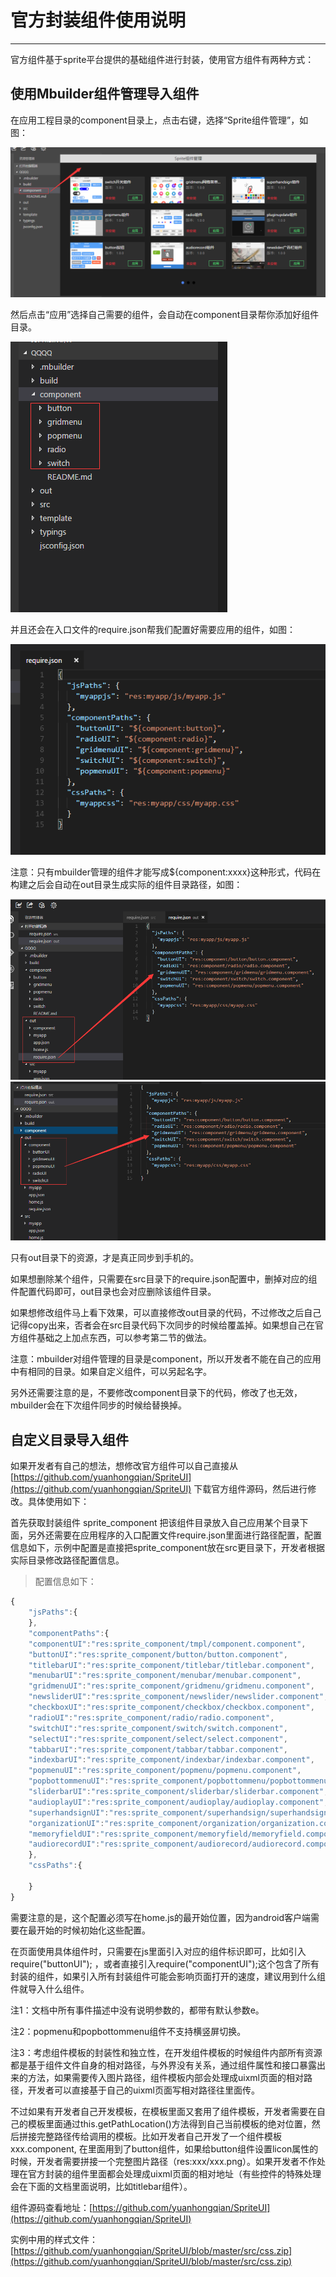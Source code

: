 # 官方封装组件使用说明
----------

官方组件基于sprite平台提供的基础组件进行封装，使用官方组件有两种方式：


<h2 id="cid_0">使用Mbuilder组件管理导入组件</h2>


在应用工程目录的component目录上，点击右键，选择“Sprite组件管理”，如图：

<img src="image/fengzhuangzhujian_35.png" />

然后点击“应用”选择自己需要的组件，会自动在component目录帮你添加好组件目录。

<img src="image/fengzhuangzhujian_36.png" />

并且还会在入口文件的require.json帮我们配置好需要应用的组件，如图：

<img src="image/fengzhuangzhujian_37.png" />

注意：只有mbuilder管理的组件才能写成${component:xxxx}这种形式，代码在构建之后会自动在out目录生成实际的组件目录路径，如图：

<img src="image/fengzhuangzhujian_38.png" />

<img src="image/fengzhuangzhujian_39.png" />


只有out目录下的资源，才是真正同步到手机的。

如果想删除某个组件，只需要在src目录下的require.json配置中，删掉对应的组件配置代码即可，out目录也会对应删除该组件目录。

如果想修改组件马上看下效果，可以直接修改out目录的代码，不过修改之后自己记得copy出来，否者会在src目录代码下次同步的时候给覆盖掉。如果想自己在官方组件基础之上加点东西，可以参考第二节的做法。

注意：mbuilder对组件管理的目录是component，所以开发者不能在自己的应用中有相同的目录。如果自定义组件，可以另起名字。

另外还需要注意的是，不要修改component目录下的代码，修改了也无效，mbuilder会在下次组件同步的时候给替换掉。



<h2 id="cid_0">自定义目录导入组件</h2>

如果开发者有自己的想法，想修改官方组件可以自己直接从[https://github.com/yuanhongqian/SpriteUI](https://github.com/yuanhongqian/SpriteUI)  下载官方组件源码，然后进行修改。具体使用如下：


首先获取封装组件 sprite_component 把该组件目录放入自己应用某个目录下面，另外还需要在应用程序的入口配置文件require.json里面进行路径配置，配置信息如下，示例中配置是直接把sprite_component放在src更目录下，开发者根据实际目录修改路径配置信息。


>配置信息如下：  

```javascript
{
	"jsPaths":{
	},
	"componentPaths":{
	"componentUI":"res:sprite_component/tmpl/component.component",
	"buttonUI":"res:sprite_component/button/button.component",
	"titlebarUI":"res:sprite_component/titlebar/titlebar.component",
	"menubarUI":"res:sprite_component/menubar/menubar.component",
	"gridmenuUI":"res:sprite_component/gridmenu/gridmenu.component",
	"newsliderUI":"res:sprite_component/newslider/newslider.component",
	"checkboxUI":"res:sprite_component/checkbox/checkbox.component",
	"radioUI":"res:sprite_component/radio/radio.component",
	"switchUI":"res:sprite_component/switch/switch.component",
	"selectUI":"res:sprite_component/select/select.component",
	"tabbarUI":"res:sprite_component/tabbar/tabbar.component",
	"indexbarUI":"res:sprite_component/indexbar/indexbar.component",
	"popmenuUI":"res:sprite_component/popmenu/popmenu.component",
	"popbottommenuUI":"res:sprite_component/popbottommenu/popbottommenu.component",
	"sliderbarUI":"res:sprite_component/sliderbar/sliderbar.component",
	"audioplayUI":"res:sprite_component/audioplay/audioplay.component",
	"superhandsignUI":"res:sprite_component/superhandsign/superhandsign.component",
	"organizationUI":"res:sprite_component/organization/organization.component",
	"memoryfieldUI":"res:sprite_component/memoryfield/memoryfield.component",
	"audiorecordUI":"res:sprite_component/audiorecord/audiorecord.component"
	},
	"cssPaths":{ 
	
	}
}
```

需要注意的是，这个配置必须写在home.js的最开始位置，因为android客户端需要在最开始的时候初始化这些配置。  

在页面使用具体组件时，只需要在js里面引入对应的组件标识即可，比如引入 require("buttonUI"); ，或者直接引入require("componentUI");这个包含了所有封装的组件，如果引入所有封装组件可能会影响页面打开的速度，建议用到什么组件就导入什么组件。  
  
注1：文档中所有事件描述中没有说明参数的，都带有默认参数e。  

注2：popmenu和popbottommenu组件不支持横竖屏切换。  

注3：考虑组件模板的封装性和独立性，在开发组件模板的时候组件内部所有资源都是基于组件文件自身的相对路径，与外界没有关系，通过组件属性和接口暴露出来的方法，如果需要传入图片路径，组件模板内部会处理成uixml页面的相对路径，开发者可以直接基于自己的uixml页面写相对路径往里面传。  

不过如果有开发者自己开发模板，在模板里面又套用了组件模板，开发者需要在自己的模板里面通过this.getPathLocation()方法得到自己当前模板的绝对位置，然后拼接完整路径传给调用的模板。比如开发者自己开发了一个组件模板xxx.component, 在里面用到了button组件，如果给button组件设置licon属性的时候，开发者需要拼接一个完整图片路径（res:xxx/xxx.png）。如果开发者不作处理在官方封装的组件里面都会处理成uixml页面的相对地址（有些控件的特殊处理会在下面的文档里面说明，比如titlebar组件）。


组件源码查看地址：[https://github.com/yuanhongqian/SpriteUI](https://github.com/yuanhongqian/SpriteUI)  

实例中用的样式文件： [https://github.com/yuanhongqian/SpriteUI/blob/master/src/css.zip](https://github.com/yuanhongqian/SpriteUI/blob/master/src/css.zip)